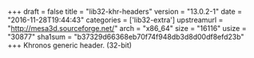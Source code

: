 +++
draft = false
title = "lib32-khr-headers"
version = "13.0.2-1"
date = "2016-11-28T19:44:43"
categories = ['lib32-extra']
upstreamurl = "http://mesa3d.sourceforge.net/"
arch = "x86_64"
size = "16116"
usize = "30877"
sha1sum = "b37329d66368eb70f74f948db3d8d00df8efd23b"
+++
Khronos generic header. (32-bit)